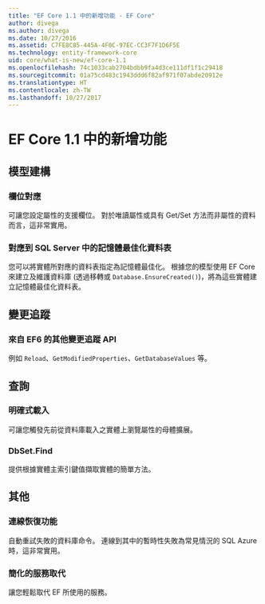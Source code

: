 ```yaml
---
title: "EF Core 1.1 中的新增功能 - EF Core"
author: divega
ms.author: divega
ms.date: 10/27/2016
ms.assetid: C7FE8C85-445A-4F0C-97EC-CC3F7F1D6F5E
ms.technology: entity-framework-core
uid: core/what-is-new/ef-core-1.1
ms.openlocfilehash: 74c1033cab2704bdbb9fa4d3ce111df1f1c29418
ms.sourcegitcommit: 01a75cd483c1943ddd6f82af971f07abde20912e
ms.translationtype: HT
ms.contentlocale: zh-TW
ms.lasthandoff: 10/27/2017
---
```

# <a name="new-features-in-ef-core-11"></a>EF Core 1.1 中的新增功能

## <a name="modelling"></a>模型建構
### <a name="field-mapping"></a>欄位對應
可讓您設定屬性的支援欄位。 對於唯讀屬性或具有 Get/Set 方法而非屬性的資料而言，這非常實用。
### <a name="mapping-to-memory-optimized-tables-in-sql-server"></a>對應到 SQL Server 中的記憶體最佳化資料表
您可以將實體所對應的資料表指定為記憶體最佳化。 根據您的模型使用 EF Core 來建立及維護資料庫 (透過移轉或 `Database.EnsureCreated()`)，將為這些實體建立記憶體最佳化資料表。

## <a name="change-tracking"></a>變更追蹤
### <a name="additional-change-tracking-apis-from-ef6"></a>來自 EF6 的其他變更追蹤 API
例如 `Reload`、`GetModifiedProperties`、`GetDatabaseValues` 等。

## <a name="query"></a>查詢
### <a name="explicit-loading"></a>明確式載入
可讓您觸發先前從資料庫載入之實體上瀏覽屬性的母體擴展。
### <a name="dbsetfind"></a>DbSet.Find
提供根據實體主索引鍵值擷取實體的簡單方法。

## <a name="other"></a>其他
### <a name="connection-resiliency"></a>連線恢復功能
自動重試失敗的資料庫命令。 連線到其中的暫時性失敗為常見情況的 SQL Azure 時，這非常實用。
### <a name="simplified-service-replacement"></a>簡化的服務取代
讓您輕鬆取代 EF 所使用的服務。
